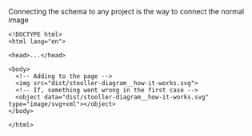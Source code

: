Connecting the schema to any project is the way to connect the normal image 
```
<!DOCTYPE html>
<html lang="en">

<head>...</head>

<body>
  <!-- Adding to the page -->
  <img src="dist/stooller-diagram__how-it-works.svg">
  <!-- If, something went wrong in the first case -->
  <object data="dist/stooller-diagram__how-it-works.svg" type="image/svg+xml"></object>
</body>

</html>
```
